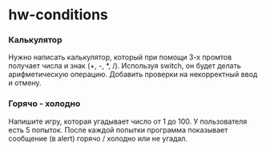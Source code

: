 # hw-conditions

### Калькулятор

Нужно написать калькулятор, который при помощи 3-х промтов получает числа и знак (+, -, *, /). 
Используя switch, он будет делать арифметическую операцию. Добавить проверки на некорректный ввод и отмену. 

### Горячо - холодно

Напишите игру, которая угадывает число от 1 до 100. У пользователя есть 5 попыток. После каждой попытки программа показывает сообщение (в alert) горячо / холодно или не угадал. 
